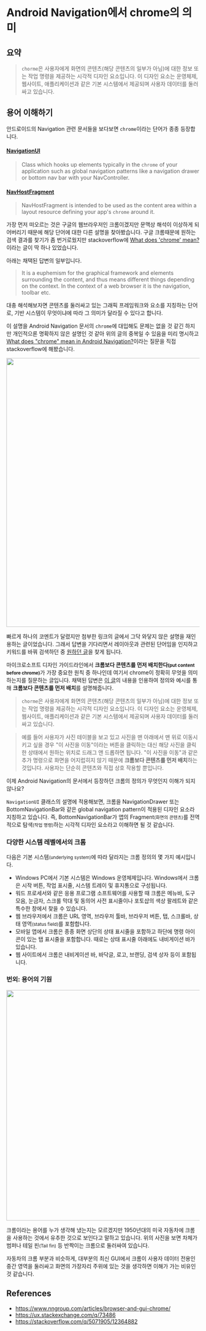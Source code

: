 # Android Navigation에서 chrome의 의미

## 요약

> `chorme`은 사용자에게 화면의 콘텐츠(해당 콘텐츠의 일부가 아님)에 대한 정보 또는 작업 명령을 제공하는 시각적 디자인 요소입니다. 이 디자인 요소는 운영체제, 웹사이트, 애플리케이션과 같은 기본 시스템에서 제공되며 사용자 데이터를 둘러싸고 있습니다.

## 용어 이해하기

안드로이드의 Navigation 관련 문서들을 보다보면 `chrome`이라는 단어가 종종 등장합니다.

#### [NavigationUI](https://developer.android.com/reference/androidx/navigation/ui/NavigationUI?hl=en)

> Class which hooks up elements typically in the `chrome` of your application such as global navigation patterns like a navigation drawer or bottom nav bar with your NavController.

#### [NavHostFragment](https://developer.android.com/reference/androidx/navigation/fragment/NavHostFragment)

> NavHostFragment is intended to be used as the content area within a layout resource defining your app's `chrome` around it.

가장 먼저 떠오르는 것은 구글의 웹브라우저인 크롬이겠지만 문맥상 해석이 이상하게 되어버리기 때문에 해당 단어에 대한 다른 설명을 찾아봤습니다. 구글 크롬때문에 원하는 검색 결과를 찾기가 좀 번거로웠지만 stackoverflow에 [What does 'chrome' mean?](https://stackoverflow.com/q/5071905/12364882)이라는 글이 딱 하나 있었습니다.

아래는 채택된 답변의 일부입니다.

> It is a euphemism for the graphical framework and elements surrounding the content, and thus means different things depending on the context. In the context of a web browser it is the navigation, toolbar etc.

대충 해석해보자면 콘텐츠를 둘러싸고 있는 그래픽 프레임워크와 요소를 지칭하는 단어로, 기반 시스템이 무엇이냐에 따라 그 의미가 달라질 수 있다고 합니다.

이 설명을 Android Navigation 문서의 `chrome`에 대입해도 문제는 없을 것 같긴 하지만 개인적으론 명확하지 않은 설명인 것 같아 위의 글의 중복일 수 있음을 미리 명시하고 [What does "chrome" mean in Android Navigation?](https://stackoverflow.com/q/72887297/12364882)이라는 질문을 직접 stackoverflow에 해봤습니다.

<p align = 'center'>
<img width = '700' src = 'https://user-images.githubusercontent.com/39554623/177752280-a34ebbed-7d3d-492d-b678-86e8baa00ae6.png'>
</p>

빠르게 하나의 코멘트가 달렸지만 첨부한 링크의 글에서 그닥 와닿지 않은 설명을 재인용하는 글이었습니다. 그래서 답변을 기다리면서 레이아웃과 관련된 단어임을 인지하고 키워드를 바꿔 검색하던 중 [원하던 글](https://ux.stackexchange.com/a/73488)을 찾게 됩니다.

마이크로소프트 디자인 가이드라인에서 <b>크롬보다 콘텐츠를 먼저 배치한다<small>(put content before chrome)</small></b>가 가장 중요한 원칙 중 하나인데 여기서 chrome이 정확히 무엇을 의미하는지를 질문하는 글입니다. 채택된 답변은 [이 글](https://www.nngroup.com/articles/browser-and-gui-chrome/)의 내용을 인용하여 정의와 예시를 통해 **크롬보다 콘텐츠를 먼저 배치**를 설명해줍니다.

> `chorme`은 사용자에게 화면의 콘텐츠(해당 콘텐츠의 일부가 아님)에 대한 정보 또는 작업 명령을 제공하는 시각적 디자인 요소입니다. 이 디자인 요소는 운영체제, 웹사이트, 애플리케이션과 같은 기본 시스템에서 제공되며 사용자 데이터를 둘러싸고 있습니다.

> 예를 들어 사용자가 사진 테이블을 보고 있고 사진을 맨 아래에서 맨 위로 이동시키고 싶을 경우 "이 사진을 이동"이라는 버튼을 클릭하는 대신 해당 사진을 클릭한 상태에서 원하는 위치로 드래그 앤 드롭하면 됩니다. "이 사진을 이동"과 같은 추가 명령으로 화면을 어지럽히지 않기 때문에 **크롬보다 콘텐츠를 먼저 배치**하는 것입니다. 사용자는 단순히 콘텐츠와 직접 상호 작용할 뿐입니다.

이제 Android Navigation의 문서에서 등장하던 크롬의 정의가 무엇인지 이해가 되지 않나요?

`NavigationUI` 클래스의 설명에 적용해보면, 크롬을 NavigationDrawer 또는 BottomNavigationBar와 같은 global navigation pattern이 적용된 디자인 요소라 지칭하고 있습니다. 즉, BottomNavigationBar가 앱의 Fragment<small>(화면의 콘텐츠)</small>를 전역적으로 탐색<small>(작업 명령)</small>하는 시각적 디자인 요소라고 이해하면 될 것 같습니다.

### 다양한 시스템 레벨에서의 크롬

다음은 기본 시스템<small>(underlying system)</small>에 따라 달라지는 크롬 정의의 몇 가지 예시입니다.

- Windows PC에서 기본 시스템은 Windows 운영체제입니다. Windows에서 크롬은 시작 버튼, 작업 표시줄, 시스템 트레이 및 휴지통으로 구성됩니다.
- 워드 프로세서와 같은 응용 프로그램 소프트웨어를 사용할 때 크롬은 메뉴바, 도구 모음, 눈금자, 스크롤 막대 및 동의어 사전 표시줄이나 포토샵의 색상 팔레트와 같은 특수한 창에서 찾을 수 있습니다.
- 웹 브라우저에서 크롬은 URL 영역, 브라우저 툴바, 브라우저 버튼, 탭, 스크롤바, 상태 영역<small>(status field)</small>를 포함합니다.
- 모바일 앱에서 크롬은 종종 화면 상단의 상태 표시줄을 포함하고 하단에 명령 아이콘이 있는 탭 표시줄을 포함합니다. 때로는 상태 표시줄 아래에도 내비게이션 바가 있습니다.
- 웹 사이트에서 크롬은 내비게이션 바, 바닥글, 로고, 브랜딩, 검색 상자 등이 포함됩니다.

### 번외: 용어의 기원

<p align = 'center'>
<img width = '600' src = 'https://user-images.githubusercontent.com/39554623/177754590-a22e894b-e964-4f24-8071-b5cc5f418c32.png'>
</p>

크롬이라는 용어를 누가 생각해 냈는지는 모르겠지만 1950년대의 미국 자동차에 크롬을 사용하는 것에서 유추한 것으로 보인다고 말하고 있습니다. 위의 사진을 보면 차체가 범퍼나 테일 핀<small>(Tail fin)</small> 등 반짝이는 크롬으로 둘러싸여 있습니다.

자동차의 크롬 부분과 비슷하게, 대부분의 최신 GUI에서 크롬이 사용자 데이터 전용인 중간 영역을 둘러싸고 화면의 가장자리 주위에 있는 것을 생각하면 이해가 가는 비유인 것 같습니다.

## References

- https://www.nngroup.com/articles/browser-and-gui-chrome/
- https://ux.stackexchange.com/q/73486
- https://stackoverflow.com/q/5071905/12364882